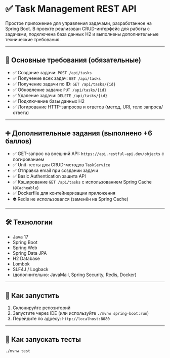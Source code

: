 # ✅ Task Management REST API

Простое приложение для управления задачами, разработанное на Spring Boot. В проекте реализован CRUD-интерфейс для работы
с задачами, подключена база данных H2 и выполнены дополнительные технические требования.

---

## 📌 Основные требования (обязательные)

- ✅ Создание задачи: `POST /api/tasks`
- ✅ Получение всех задач: `GET /api/tasks`
- ✅ Получение задачи по ID: `GET /api/tasks/{id}`
- ✅ Обновление задачи: `PUT /api/tasks/{id}`
- ✅ Удаление задачи: `DELETE /api/tasks/{id}`
- ✅ Подключение базы данных H2
- ✅ Логирование HTTP-запросов и ответов (метод, URI, тело запроса/ответа)

---

## ➕ Дополнительные задания (выполнено +6 баллов)

- ✅ GET-запрос на внешний API: `https://api.restful-api.dev/objects` с логированием
- ✅ Unit-тесты для CRUD-методов `TaskService`
- ✅ Отправка email при создании задачи
- ✅ Basic Authentication защита API
- ✅ Кэширование `GET /api/tasks` с использованием Spring Cache (`@Cacheable`)
- ✅ Dockerfile для контейнеризации приложения
- ⛔ Redis не использовался (заменён на Spring Cache)

---

## 🛠️ Технологии

- Java 17
- Spring Boot
- Spring Web
- Spring Data JPA
- H2 Database
- Lombok
- SLF4J / Logback
- (дополнительно: JavaMail, Spring Security, Redis, Docker)

---

## 🚀 Как запустить

1. Склонируйте репозиторий
2. Запустите через IDE (или используйте `./mvnw spring-boot:run`)
3. Перейдите по адресу: `http://localhost:8080`

---

## 🧪 Как запускать тесты

```bash
./mvnw test
